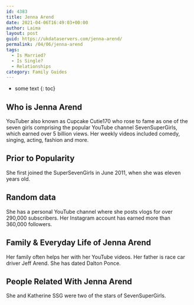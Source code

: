 ```yaml
---
id: 4383
title: Jenna Arend
date: 2021-04-06T16:49:03+00:00
author: Laima
layout: post
guid: https://ukdataservers.com/jenna-arend/
permalink: /04/06/jenna-arend
tags:
  - Is Married?
  - Is Single?
  - Relationships
category: Family Guides
---
```


* some text
{: toc}


## Who is Jenna Arend
                  
                  
                  
YouTuber also known as Cupcake Cutie170 who rose to fame as one of the seven girls comprising the popular YouTube channel SevenSuperGirls, which earned over 5 billion views. Her weekly videos included comedy, singing, acting, fashion and more.
                  
              
            
              
            
                
                
                
## Prior to Popularity
                  
                  
                  
She first joined the SuperSevenGirls in June 2011, when she was eleven years old. 
                  
              
            
              
            
                
                
                
## Random data
                  
                  
                  
She has a personal YouTube channel where she posts vlogs for over 290,000 subscribers. Her Instagram account has earned more than 360,000 followers.
                  
              
            
              
            
                
                
                
## Family & Everyday Life of Jenna Arend
                  
                  
                  
Her family often helps her with her YouTube videos. Her father is race car driver Jeff Arend. She has dated Dalton Ponce.
                  
              
            
              
            
                
                
                
## People Related With Jenna Arend
                  
                  
                  
She and Katherine SSG were two of the stars of SevenSuperGirls.
                  
              
            
              
            
                
              
            
              
              
            
            
              
            
          
          
          